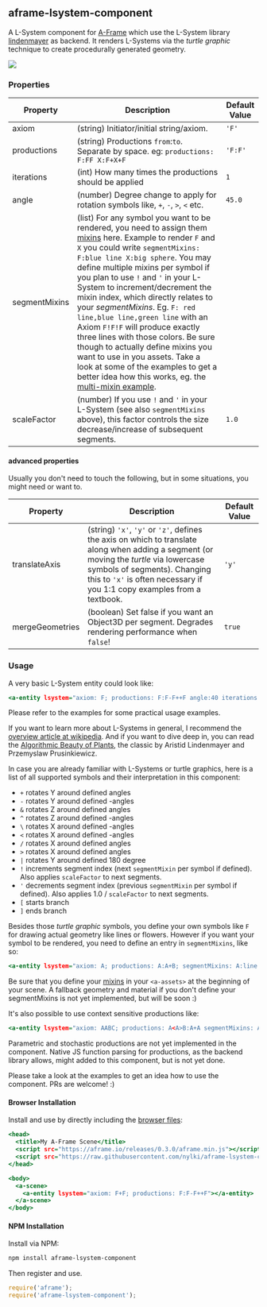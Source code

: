 ## aframe-lsystem-component

A L-System component for [A-Frame](https://aframe.io) which use the L-System library [lindenmayer](https://github.com/nylki/lindenmayer) as backend.
It renders L-Systems via the *turtle graphic* technique to create procedurally generated geometry.

[![](https://cloud.githubusercontent.com/assets/1710598/18224914/273eab36-71e6-11e6-82a5-826e0f603ea1.jpg)
](http://nylki.github.io/aframe-lsystem-component/)

### Properties

| Property               | Description                                                                                           | Default Value |
| ---------------------- | ----------------------------------------------------------------------------------------------------- | -------       |
| axiom                  | (string) Initiator/initial string/axiom.                                                              | `'F'`           |
| productions             | (string) Productions `from`:`to`. Separate by space. eg: `productions: F:FF X:F+X+F`                                                    | `'F:F'`       |
| iterations             | (int) How many times the productions should be applied                                                         | `1`          |
| angle                  | (number) Degree change to apply for rotation symbols like, `+`, `-`, `>`, `<` etc.                                           | `45.0`        |
| segmentMixins          | (list) For any symbol you want to be rendered, you need to assign them [mixins](https://aframe.io/docs/0.3.0/core/mixins.html) here. Example to render `F` and `X` you could write `segmentMixins: F:blue line X:big sphere`. You may define multiple mixins per symbol if you plan to use `!` and `'` in your L-System to increment/decrement the mixin index, which directly relates to your *segmentMixins*. Eg. `F: red line,blue line,green line` with an Axiom `F!F!F` will produce exactly three lines with those colors. Be sure though to actually define mixins you want to use in you assets. Take a look at some of the examples to get a better idea how this works, eg. the [multi-mixin example](https://github.com/nylki/aframe-lsystem-component/blob/master/examples/multiple%20mixins/index.html).  |         |
| scaleFactor            | (number) If you use `!` and `'` in your L-System (see also `segmentMixins` above), this factor controls the size decrease/increase of subsequent segments. | `1.0` |


#### advanced properties
Usually you don't need to touch the following, but in some situations, you might need or want to.

| Property               | Description                                                                                           | Default Value |
| ---------------------- | ----------------------------------------------------------------------------------------------------- | -------       |
| translateAxis          | (string) `'x'`, `'y'` or `'z'`, defines the axis on which to translate along when adding a segment (or moving the *turtle* via lowercase symbols of segments). Changing this to `'x'` is often necessary if you 1:1 copy examples from a textbook. | `'y'`        |
| mergeGeometries        | (boolean) Set false if you want an Object3D per segment. Degrades rendering performance when `false`! | `true`        |

### Usage
A very basic L-System entity could look like:

```.html
<a-entity lsystem="axiom: F; productions: F:F-F++F angle:40 iterations:3 segmentMixins: F:line"></a-entity>
```
Please refer to the examples for some practical usage examples.

If you want to learn more about L-Systems in general, I recommend the [overview article at wikipedia](https://en.wikipedia.org/wiki/L-system).
And if you want to dive deep in, you can read the [Algorithmic Beauty of Plants](http://algorithmicbotany.org/papers/#abop), the classic by Aristid Lindenmayer and Przemyslaw Prusinkiewicz.

In case you are already familiar with L-Systems or turtle graphics,
here is a list of all supported symbols and their interpretation in this component:

- `+` rotates Y around defined angles
- `-` rotates Y around defined -angles
- `&` rotates Z around defined angles
- `^` rotates Z around defined -angles
- `\` rotates X around defined -angles
- `<` rotates X around defined -angles
- `/` rotates X around defined angles
- `>` rotates X around defined angles
- `|` rotates Y around defined 180 degree
- `!` increments segment index (next `segmentMixin` per symbol if defined). Also applies `scaleFactor` to next segments.
- `'` decrements segment index (previous `segmentMixin` per symbol if defined). Also applies 1.0 / `scaleFactor` to next segments.
- `[` starts branch
- `]` ends branch

Besides those *turtle graphic* symbols, you define your own symbols like `F` for drawing actual geometry like lines or flowers.
However if you want your symbol to be rendered, you need to define an entry in `segmentMixins`, like so:

```.html
<a-entity lsystem="axiom: A; productions: A:A+B; segmentMixins: A:line B:blue sphere"></a-entity>
```
Be sure that you define your [mixins](https://aframe.io/docs/0.3.0/core/mixins.html) in your `<a-assets>` at the beginning of your scene.
A fallback geometry and material if you don't define your segmentMixins is not yet implemented, but will be soon :)



It's also possible to use context sensitive productions like:
```.html
<a-entity lsystem="axiom: AABC; productions: A<A>B:A+A segmentMixins: A:line B:small line C:big line"></a-entity>
```

Parametric and stochastic productions are not yet implemented in the component.
Native JS function parsing for productions, as the backend library allows, might added to this
component, but is not yet done.

Please take a look at the examples to get an idea how to use the component. PRs are welcome! :)

#### Browser Installation

Install and use by directly including the [browser files](dist):

```.html
<head>
  <title>My A-Frame Scene</title>
  <script src="https://aframe.io/releases/0.3.0/aframe.min.js"></script>
  <script src="https://raw.githubusercontent.com/nylki/aframe-lsystem-component/master/dist/aframe-lsystem-component.min.js"></script>
</head>

<body>
  <a-scene>
    <a-entity lsystem="axiom: F+F; productions: F:F-F++F"></a-entity>
  </a-scene>
</body>
```

#### NPM Installation

Install via NPM:

```bash
npm install aframe-lsystem-component
```

Then register and use.

```js
require('aframe');
require('aframe-lsystem-component');
```
